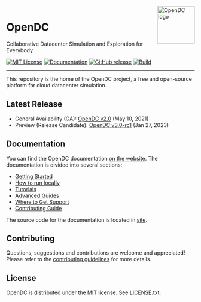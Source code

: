 <a href="https://opendc.org/">
    <img src="https://opendc.org/img/logo.png" alt="OpenDC logo" title="OpenDC" align="right" height="100" />
</a>

# OpenDC

Collaborative Datacenter Simulation and Exploration for Everybody

[![MIT License](https://img.shields.io/badge/License-MIT-green.svg)](/LICENSE.txt)
[![Documentation](https://img.shields.io/badge/docs-master-green.svg)](https://atlarge-research.github.io/opendc)
[![GitHub release](https://img.shields.io/github/v/release/atlarge-research/opendc?include_prereleases)](https://github.com/atlarge-research/opendc/releases)
[![Build](https://github.com/atlarge-research/opendc/actions/workflows/build.yml/badge.svg)](https://github.com/atlarge-research/opendc/actions/workflows/build.yml)

-----

This repository is the home of the OpenDC project, a free and open-source platform for cloud datacenter simulation.

## Latest Release

- General Availability (GA): [OpenDC v2.0](https://github.com/atlarge-research/opendc/releases/tag/v2.0) (May 10, 2021)
- Preview (Release Candidate): [OpenDC v3.0-rc1](https://github.com/atlarge-research/opendc/releases/tag/v3.0-rc1) (Jan 27, 2023)

## Documentation

You can find the OpenDC documentation [on the website](https://atlarge-research.github.io/opendc/).
The documentation is divided into several sections:

* [Getting Started](https://atlarge-research.github.io/opendc/docs/category/getting-started/)
* [How to run locally]([how-to-run.md](how-to-run.md))
* [Tutorials](https://atlarge-research.github.io/opendc/docs/category/tutorials/)
* [Advanced Guides](https://atlarge-research.github.io/opendc/docs/category/advanced-guides/)
* [Where to Get Support](https://atlarge-research.github.io/opendc/community/support/)
* [Contributing Guide](https://atlarge-research.github.io/opendc/community/contributing/)

The source code for the documentation is located in [site](site).

## Contributing

Questions, suggestions and contributions are welcome and appreciated!
Please refer to the [contributing guidelines](CONTRIBUTING.md) for more details.

## License

OpenDC is distributed under the MIT license. See [LICENSE.txt](/LICENSE.txt).
